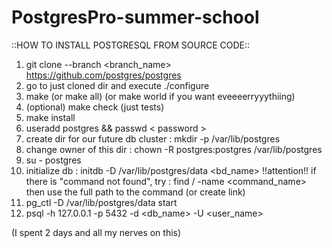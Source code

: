 # PostgresPro-summer-school

::HOW TO INSTALL POSTGRESQL FROM SOURCE CODE::

1) git clone --branch <branch_name> https://github.com/postgres/postgres
2) go to just cloned dir and execute ./configure
3) make (or make all) (or make world if you want eveeeerryyythiing)
4) (optional) make check (just tests)
5) make install
6) useradd postgres && passwd < password >
7) create dir for our future db cluster : mkdir -p /var/lib/postgres
8) change owner of this dir : chown -R postgres:postgres /var/lib/postgres
9) su - postgres
10) initialize db : initdb -D /var/lib/postgres/data <bd_name>
    !!attention!!
    if there is "command not found", try : find / -name <command_name>
    then use the full path to the command (or create link)
11) pg_ctl -D /var/lib/postgres/data start
12) psql -h 127.0.0.1 -p 5432 -d <db_name> -U <user_name>

(I spent 2 days and all my nerves on this)
